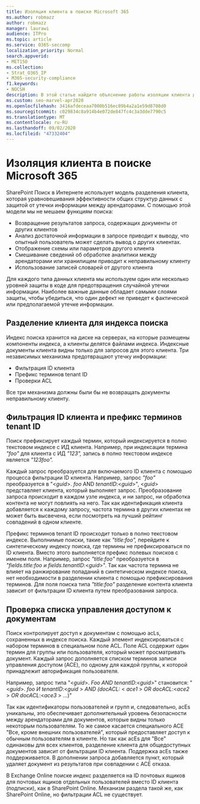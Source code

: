 ```yaml
---
title: Изоляция клиента в поиске Microsoft 365
ms.author: robmazz
author: robmazz
manager: laurawi
audience: ITPro
ms.topic: article
ms.service: O365-seccomp
localization_priority: Normal
search.appverid:
- MET150
ms.collection:
- Strat_O365_IP
- M365-security-compliance
f1.keywords:
- NOCSH
description: В этой статье найдите объяснение работы изоляции клиента для раздельного хранения данных клиента в Microsoft 365 Search.
ms.custom: seo-marvel-apr2020
ms.openlocfilehash: 3416afdeceaa7000b516ec89b4a2a1e59d8708d0
ms.sourcegitcommit: c029834c8a914b4e072de847fc4c3a3dde7790c5
ms.translationtype: MT
ms.contentlocale: ru-RU
ms.lasthandoff: 09/02/2020
ms.locfileid: "47332404"
---
```

# <a name="tenant-isolation-in-microsoft-365-search"></a>Изоляция клиента в поиске Microsoft 365

SharePoint Поиск в Интернете использует модель разделения клиента, которая уравновешивания эффективности общих структур данных с защитой от утечки информации между арендаторами. С помощью этой модели мы не мешаем функциям поиска:

- Возвращение результатов запроса, содержащих документы от других клиентов
- Анализ достаточной информации в запросе приводит к выводу, что опытный пользователь может сделать вывод о других клиентах.
- Отображение схемы или параметров другого клиента
- Смешивание сведений об обработке аналитики между арендаторами или хранилищем приводит к неправильному клиенту
- Использование записей словарей от другого клиента

Для каждого типа данных клиента мы используем один или несколько уровней защиты в коде для предотвращения случайной утечки информации. Наиболее важные данные обладает самыми слоями защиты, чтобы убедиться, что один дефект не приведет к фактической или предполагаемой утечке информации.

## <a name="tenant-separation-for-the-search-index"></a>Разделение клиента для индекса поиска

Индекс поиска хранится на диске на серверах, на которые размещены компоненты индекса, а клиенты делятся файлами индекса. Индексные документы клиента видны только для запросов для этого клиента. Три независимых механизма предотвращают утечку информации:

- Фильтрация ID клиента
- Префикс терминов tenant ID
- Проверки ACL

Все три механизма должны были бы не возвращать документы неправильному клиенту.

## <a name="tenant-id-filtering-and-tenant-id-term-prefixing"></a>Фильтрация ID клиента и префикс терминов tenant ID

Поиск префиксирует каждый термин, который индексируется в полно текстовом индексе с ИД клиента. Например, при индексации термина *"foo"* для клиента с ИД *"123",* запись в полно текстовом индексе является *"123foo".*

Каждый запрос преобразуется для включаемого ID клиента с помощью процесса фильтрации ID клиента. Например, запрос *"foo"* преобразуется в "<*guid*>. *foo* AND *tenantID*:<*guid*>", <*guid*> представляет клиента, который выполняет запрос. Преобразование запроса происходит в каждом узле индекса, и ни запрос, ни обработка контента не могут повлиять на него. Так как идентификация клиента добавляется к каждому запросу, частота термина в других клиентах не может быть высвечена, если посмотреть на лучший рейтинг совпадений в одном клиенте.

Префикс терминов tenant ID происходит только в полно текстовом индексе. Выполнимые поиски, такие как *"title:foo",* перейдите к синтетическому индексу поиска, где термины не префиксироваться по ID клиента. Вместо этого выполняется префикс полевых поисков с именем поля. Например, запрос *"title:foo"* преобразуется в *"fields.title:foo и fields.tenantID*:<*guid*>". Так как частота термина не влияет на ранжирование попаданий в синтетическом индексе поиска, нет необходимости в разделении клиента с помощью префиксирования терминов. Для поля поиска типа *"title:foo"* разделение контента клиента зависит от фильтрации ID клиента путем преобразования запроса.

## <a name="document-access-control-list-checks"></a>Проверка списка управления доступом к документам

Поиск контролирует доступ к документам с помощью acLs, сохраненных в индексе поиска. Каждый элемент индексироваться с набором терминов в специальном поле ACL. Поле ACL содержит один термин для группы или пользователя, который может просматривать документ. Каждый запрос дополняется списком терминов записи управления доступом (ACE), по одному для каждой группы, к которой принадлежит авторификация пользователя.

Например, запрос типа "<*guid*>. *Foo AND tenantID*:<*guid*>" становится: "<*guid*>. *foo И tenantID*:<*guid* >  *AND* *(docACL:* < *ace1* >  *OR docACL*:<*ace2* >  *OR docACL*:<*ace3* >  *...*)"

Так как идентификаторы пользователей и групп и, следовательно, acEs уникальны, это обеспечивает дополнительный уровень безопасности между арендаторами для документов, которые видны только некоторым пользователям. То же самое касается специального ACE "Все, кроме внешних пользователей", который предоставляет доступ к обычным пользователям в клиенте. Но так как acEs для "Все" одинаковы для всех клиентов, разделение клиента для общедоступных документов зависит от фильтрации ID клиента. Поддержка acEs также поддерживается. В дополнении запроса добавляется пункт, который удаляет документ из результатов при совпадении с ACE отказа.

В Exchange Online поиске индекс разделяется на ID почтовых ящиков для почтовых ящиков отдельных пользователей вместо ID клиента (подписки), как в SharePoint Online. Механизм раздела такой же, как SharePoint Online, но фильтрации ACL не существует.
